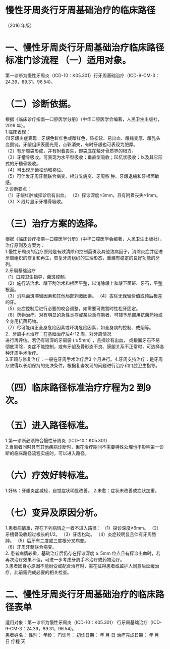 # 慢性牙周炎行牙周基础治疗的临床路径  
（2016 年版）  
# 一、慢性牙周炎行牙周基础治疗临床路径标准门诊流程 （一）适用对象。  
第一诊断为慢性牙周炎（ICD-10：K05.301）行牙周基础治疗（ICD-9-CM-3：24.39，89.31，96.54)。  
# （二）诊断依据。  
根据《临床诊疗指南—口腔医学分册》（中华口腔医学会编著，人民卫生出版社，2016 年）。  
1.临床表现：  
(1)牙龈炎症表现：牙龈色鲜红色或暗红色、质松软、易出血、龈缘变厚、龈乳头变圆钝，牙龈组织表面光亮，点彩消失，有时牙龈也可表现为肥厚。  
（2）有牙周袋形成，并有附着丧失，即袋底在釉牙骨质界的根方。  
（3）牙槽骨吸收。可表现为水平型吸收；垂直型吸收；凹坑状吸收；以及其它形式的牙槽骨吸收。  
（4）可出现牙齿松动和移位。  
（5）可伴发牙周牙髓联合病变、根分叉病变、牙周脓 肿、牙龈退缩和牙根面敏感。  
2.诊断要点：  
（1）牙龈红肿或探诊后有出血。 （2）探诊深度>3mm，且有附着丧失>1mm。 （3）X 线片显示牙槽骨吸收。  
# （三）治疗方案的选择。  
根据《临床诊疗指南—口腔医学分册》（中华口腔医学会编著，人民卫生出版社），治疗原则及方案为：  
1.慢性牙周炎的治疗原则是有效清除和控制菌斑及其他致病因子，消除炎症并促进牙周组织的修复和再生，恢复牙周组织的生理形态，重建有稳定的良好功能的牙列。  
2.牙周基础治疗  
（1）口腔卫生指导，菌斑控制。  
（2）施行洁治术、龈下刮治术和根面平整，以消除龈上和龈下菌斑、牙石，平整根面。  
（3）消除菌斑滞留因素和其他局部刺激因素。 （4）拔除无保留价值或预后极差的牙。  
（5）炎症控制后进行必要的咬合调整，如需要可做暂时性松牙固定。  
（6）药物治疗。对有明显的急性炎症或某些重症患者，可辅予局部用抗菌药物或全身用抗菌药物。  
（7）尽可能纠正全身危险因素或环境危险因素，如全身病的控制、戒烟等。  
2．牙周手术治疗：在基础治疗后4-12 周，对牙周情况  
进行再评估。若仍有较深的牙周袋 $(\,\!\geqslant\!5\mathrm{mm})\!$ ，且探诊有出血， 或根面牙石不易彻底清除，炎症不能控制，或有牙龈及骨形态不良、膜龈关系不正常时，可选择各种牙周手术治疗。  
3.正畸与修复治疗：一般在牙周手术治疗后3 个月进行。4.牙周支持治疗：是牙周疗效得以长期保持的先决条件。根据复查发现的问题进行治疗和口腔卫生指导。  
# （四）临床路径标准治疗疗程为2 到9 次。  
# （五）进入路径标准。  
1.第一诊断必须符合慢性牙周炎（ICD-10：K05.301）  
2.当患者同时具有其他疾病诊断时，但在治疗期间不需要特殊处理也不影响第一诊断的临床路径流程实施时，可以进入路径。  
# （六）疗效好转标准。  
1.好转：牙龈炎症减轻，自觉症状明显改善。   2.未愈：症状未改善或症状加重。  
# （七）变异及原因分析。  
1.患者病情重，存在下列病情之一者不进入路径： （1）探诊深度≥6mm。 （2）牙槽骨吸收超过根长的1/2。 （3）牙齿松动。 （4）炎症较明显且伴有牙周脓肿。 （5）后牙有二度或三度根分叉病变。  
（6）牙周牙髓联合病变。  
2. 患者病情较重，基础治疗后仍存在探诊深度${\geqslant}5\mathrm{mm}$ 位点且有探诊出血时，若再次治疗效果不佳，可进一步考虑牙周手术治疗或药物治疗。  
3.患者因身心原因不能耐受或配合治疗时，需在征得患者或监护人同意后延缓治疗，此前需完成必要的相关检查。  
# 二、慢性牙周炎行牙周基础治疗的临床路径表单  
适用对象：第一诊断为慢性牙周炎（ICD-10：K05.301） 行牙周基础治疗（ICD-9-CM-3：24.39，89.31，96.54)。  
患者姓名：               性别：     年龄：       门诊号：           初诊日期：     年   月   日     治疗完成日期：     年   月   日     疗程    天  
